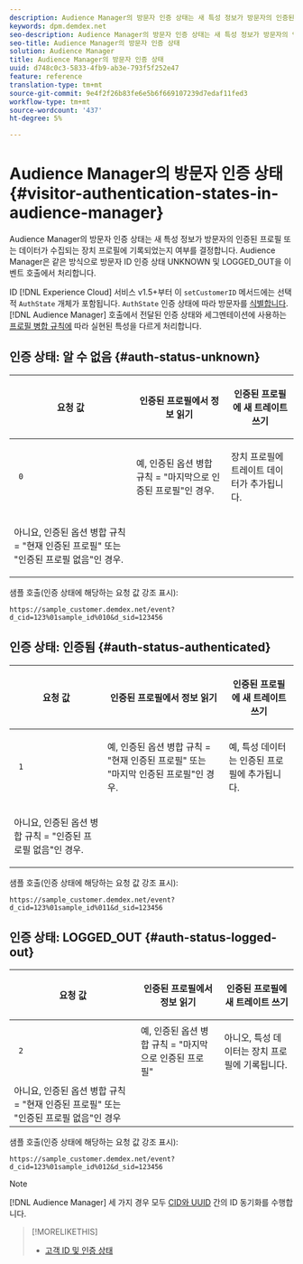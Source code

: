 ```yaml
---
description: Audience Manager의 방문자 인증 상태는 새 특성 정보가 방문자의 인증된 프로필 또는 데이터가 수집되는 장치 프로필에 기록되었는지 여부를 결정합니다. Audience Manager은 같은 방식으로 방문자 ID 인증 상태 UNKNOWN 및 LOGGED_OUT을 이벤트 호출에서 처리합니다.
keywords: dpm.demdex.net
seo-description: Audience Manager의 방문자 인증 상태는 새 특성 정보가 방문자의 인증된 프로필 또는 데이터가 수집되는 장치 프로필에 기록되었는지 여부를 결정합니다. Audience Manager은 같은 방식으로 방문자 ID 인증 상태 UNKNOWN 및 LOGGED_OUT을 이벤트 호출에서 처리합니다.
seo-title: Audience Manager의 방문자 인증 상태
solution: Audience Manager
title: Audience Manager의 방문자 인증 상태
uuid: d748c0c3-5833-4fb9-ab3e-793f5f252e47
feature: reference
translation-type: tm+mt
source-git-commit: 9e4f2f26b83fe6e5b6f669107239d7edaf11fed3
workflow-type: tm+mt
source-wordcount: '437'
ht-degree: 5%

---
```



# Audience Manager의 방문자 인증 상태{#visitor-authentication-states-in-audience-manager}

Audience Manager의 방문자 인증 상태는 새 특성 정보가 방문자의 인증된 프로필 또는 데이터가 수집되는 장치 프로필에 기록되었는지 여부를 결정합니다. Audience Manager은 같은 방식으로 방문자 ID 인증 상태 UNKNOWN 및 LOGGED_OUT을 이벤트 호출에서 처리합니다.

ID [!DNL Experience Cloud] 서비스 v1.5+부터 이 `setCustomerID` 메서드에는 선택적 `AuthState` 개체가 포함됩니다. `AuthState` 인증 상태에 따라 방문자를 [식별합니다](https://docs.adobe.com/content/help/en/id-service/using/reference/authenticated-state.html). [!DNL Audience Manager] 호출에서 전달된 인증 상태와 세그멘테이션에 사용하는 [프로필 병합 규칙에](../features/profile-merge-rules/merge-rules-dashboard.md) 따라 실현된 특성을 다르게 처리합니다.

## 인증 상태: 알 수 없음 {#auth-status-unknown}

<table id="table_E1EA51533FAE4BBFB338D6F6116BC1F9"> 
 <thead> 
  <tr> 
   <th colname="col1" class="entry"> <p>요청 값 </p> </th> 
   <th colname="col2" class="entry"> <p> <b>인증된 프로필에서 정보 읽기</b> </p> </th> 
   <th colname="col3" class="entry"> <p> <b>인증된 프로필에</b> 새 트레이트 쓰기 </p> </th> 
  </tr> 
 </thead>
 <tbody> 
  <tr> 
   <td colname="col1" morerows="1"> <p> <code> 0 </code> </p> </td> 
   <td colname="col2"> <p>예, 인증된 옵션 병합 규칙 = "마지막으로 인증된 프로필"인 경우. </p> </td> 
   <td colname="col3" morerows="1"> <p>장치 프로필에 트레이트 데이터가 추가됩니다. </p> </td> 
  </tr> 
  <tr> 
   <td colname="col2"> <p>아니요, 인증된 옵션 병합 규칙 = "현재 인증된 프로필" 또는 "인증된 프로필 없음"인 경우. </p> </td> 
  </tr> 
 </tbody> 
</table>

샘플 호출(인증 상태에 해당하는 요청 값 강조 표시):

`https://sample_customer.demdex.net/event?d_cid=123%01sample_id%010&d_sid=123456`

## 인증 상태: 인증됨 {#auth-status-authenticated}

<table id="table_956ABF96024744308F7773E1F96482B7"> 
 <thead> 
  <tr> 
   <th colname="col1" class="entry"> <p>요청 값 </p> </th> 
   <th colname="col2" class="entry"> <p> <b>인증된 프로필에서 정보 읽기</b> </p> </th> 
   <th colname="col3" class="entry"> <p> <b>인증된 프로필에</b> 새 트레이트 쓰기 </p> </th> 
  </tr> 
 </thead>
 <tbody> 
  <tr> 
   <td colname="col1" morerows="1"> <p> <code> 1 </code> </p> </td> 
   <td colname="col2"> <p>예, 인증된 옵션 병합 규칙 = "현재 인증된 프로필" 또는 "마지막 인증된 프로필"인 경우. </p> </td> 
   <td colname="col3" morerows="1"> <p>예, 특성 데이터는 인증된 프로필에 추가됩니다. </p> </td> 
  </tr> 
  <tr> 
   <td colname="col2"> <p>아니요, 인증된 옵션 병합 규칙 = "인증된 프로필 없음"인 경우. </p> </td> 
  </tr> 
 </tbody> 
</table>

샘플 호출(인증 상태에 해당하는 요청 값 강조 표시):

`https://sample_customer.demdex.net/event?d_cid=123%01sample_id%011&d_sid=123456`

## 인증 상태: LOGGED_OUT {#auth-status-logged-out}

<table id="table_783F0CBB0431482AA49F41468FA65B19"> 
 <thead> 
  <tr> 
   <th colname="col1" class="entry"> <p>요청 값 </p> </th> 
   <th colname="col2" class="entry"> <p> <b>인증된 프로필에서 정보 읽기</b> </p> </th> 
   <th colname="col3" class="entry"> <p> <b>인증된 프로필에</b> 새 트레이트 쓰기 </p> </th> 
  </tr> 
 </thead>
 <tbody> 
  <tr> 
   <td colname="col1" morerows="1"> <p> <code> 2 </code> </p> </td> 
   <td colname="col2"> 예, 인증된 옵션 병합 규칙 = "마지막으로 인증된 프로필" </td> 
   <td colname="col3" morerows="1"> <p>아니오, 특성 데이터는 장치 프로필에 기록됩니다. </p> </td> 
  </tr> 
  <tr> 
   <td colname="col2"> 아니요, 인증된 옵션 병합 규칙 = "현재 인증된 프로필" 또는 "인증된 프로필 없음"인 경우 </td> 
  </tr> 
 </tbody> 
</table>

샘플 호출(인증 상태에 해당하는 요청 값 강조 표시):

`https://sample_customer.demdex.net/event?d_cid=123%01sample_id%012&d_sid=123456`

>[!NOTE]
>
>[!DNL Audience Manager] 세 가지 경우 모두 [CID와 UUID](../reference/ids-in-aam.md) 간의 ID 동기화를 수행합니다.

>[!MORELIKETHIS]
>
>* [고객 ID 및 인증 상태](https://docs.adobe.com/content/help/en/id-service/using/reference/authenticated-state.html)

